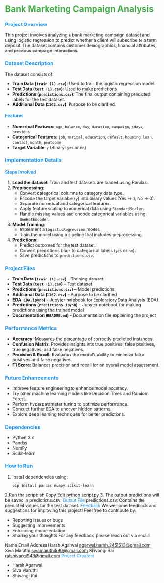 # <span style="color:#4CAF50">Bank Marketing Campaign Analysis</span>

### <span style="color:#2196F3">Project Overview</span>
This project involves analyzing a bank marketing campaign dataset and using logistic regression to predict whether a client will subscribe to a term deposit. The dataset contains customer demographics, financial attributes, and previous campaign interactions.

### <span style="color:#2196F3">Dataset Description</span>
The dataset consists of:
- **Train Data (`train (1).csv`)**: Used to train the logistic regression model.
- **Test Data (`test (1).csv`)**: Used to make predictions.
- **Predictions (`predictions.csv`)**: The final output containing predicted labels for the test dataset.
- **Additional Data (`1162.csv`)**: Purpose to be clarified.

#### <span style="color:#2196F3">Features</span>
- **Numerical Features**: `age`, `balance`, `day`, `duration`, `campaign`, `pdays`, `previous`
- **Categorical Features**: `job`, `marital`, `education`, `default`, `housing`, `loan`, `contact`, `month`, `poutcome`
- **Target Variable**: `y` (Binary: `yes` or `no`)

### <span style="color:#2196F3">Implementation Details</span>
#### <span style="color:#2196F3">Steps Involved</span>
1. **Load the dataset**: Train and test datasets are loaded using Pandas.
2. **Preprocessing**:
   - Convert categorical columns to category data type.
   - Encode the target variable (`y`) into binary values (Yes -> 1, No -> 0).
   - Separate numerical and categorical features.
   - Apply feature scaling to numerical data using `StandardScaler`.
   - Handle missing values and encode categorical variables using `OneHotEncoder`.
3. **Model Training**:
   - Implement a `LogisticRegression` model.
   - Train the model using a pipeline that includes preprocessing.
4. **Predictions**:
   - Predict outcomes for the test dataset.
   - Convert predictions back to categorical labels (`yes` or `no`).
   - Save predictions to `predictions.csv`.

### <span style="color:#2196F3">Project Files</span>
- **Train Data (`train (1).csv`)** – Training dataset
- **Test Data (`test (1).csv`)** – Test dataset
- **Predictions (`predictions.csv`)** – Model predictions
- **Additional Data (`1162.csv`)** – Purpose to be clarified
- **EDA (`EDA.ipynb`)** – Jupyter notebook for Exploratory Data Analysis (EDA)
- **Predictions (`Predictions.ipynb`)** – Jupyter notebook for making predictions using the trained model
- **Documentation (`README.md`)** – Documentation file explaining the project

### <span style="color:#2196F3">Performance Metrics</span>
- **Accuracy**: Measures the percentage of correctly predicted instances.
- **Confusion Matrix**: Provides insights into true positives, false positives, true negatives, and false negatives.
- **Precision & Recall**: Evaluates the model’s ability to minimize false positives and false negatives.
- **F1 Score**: Balances precision and recall for an overall model assessment.

### <span style="color:#2196F3">Future Enhancements</span>
- Improve feature engineering to enhance model accuracy.
- Try other machine learning models like Decision Trees and Random Forest.
- Perform hyperparameter tuning to optimize performance.
- Conduct further EDA to uncover hidden patterns.
- Explore deep learning techniques for better predictions.

### <span style="color:#2196F3">Dependencies</span>
- Python 3.x
- Pandas
- NumPy
- Scikit-learn

### <span style="color:#2196F3">How to Run</span>
1. Install dependencies using:
   ```sh
   pip install pandas numpy scikit-learn
2.Run the script:
sh
Copy
Edit
python script.py
3. The output predictions will be saved in predictions.csv.
<span style="color:#2196F3">Output File</span>
predictions.csv: Contains the predicted values for the test dataset.
<span style="color:#2196F3">Feedback</span>
We welcome feedback and suggestions for improving this project! Feel free to contribute by:

- Reporting issues or bugs
- Suggesting improvements
- Enhancing documentation
- Sharing your thoughts
For any feedback, please reach out via email:

Name	Email Address
Harsh Agarwal	agarwal.harsh.2451513@gmail.com
Siva Maruthi	sivamaruthi590@gmail.com
Shivangi Rai	raishivangi943@gmail.com
<span style="color:#2196F3">Project Creators</span>
- Harsh Agarwal
- Siva Maruthi
- Shivangi Rai



